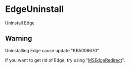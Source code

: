 # EdgeUninstall

Uninstall Edge 

## Warning

Uninstalling Edge cause update "KB5006670"

If you want to get rid of Edge, try using "[MSEdgeRedirect](https://github.com/rcmaehl/MSEdgeRedirect)".

